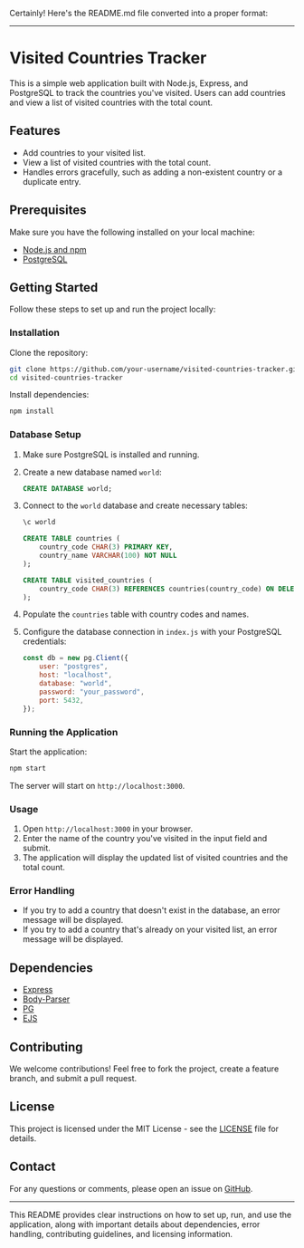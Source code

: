 Certainly! Here's the README.md file converted into a proper format:

---

# Visited Countries Tracker

This is a simple web application built with Node.js, Express, and PostgreSQL to track the countries you've visited. Users can add countries and view a list of visited countries with the total count.

## Features

- Add countries to your visited list.
- View a list of visited countries with the total count.
- Handles errors gracefully, such as adding a non-existent country or a duplicate entry.

## Prerequisites

Make sure you have the following installed on your local machine:

- [Node.js and npm](https://nodejs.org/en/download/package-manager)
- [PostgreSQL](https://www.postgresql.org/download/)

## Getting Started

Follow these steps to set up and run the project locally:

### Installation

Clone the repository:

```bash
git clone https://github.com/your-username/visited-countries-tracker.git
cd visited-countries-tracker
```

Install dependencies:

```bash
npm install
```

### Database Setup

1. Make sure PostgreSQL is installed and running.

2. Create a new database named `world`:

   ```sql
   CREATE DATABASE world;
   ```

3. Connect to the `world` database and create necessary tables:

   ```sql
   \c world

   CREATE TABLE countries (
       country_code CHAR(3) PRIMARY KEY,
       country_name VARCHAR(100) NOT NULL
   );

   CREATE TABLE visited_countries (
       country_code CHAR(3) REFERENCES countries(country_code) ON DELETE CASCADE
   );
   ```

4. Populate the `countries` table with country codes and names.

5. Configure the database connection in `index.js` with your PostgreSQL credentials:

   ```javascript
   const db = new pg.Client({
       user: "postgres",
       host: "localhost",
       database: "world",
       password: "your_password",
       port: 5432,
   });
   ```

### Running the Application

Start the application:

```bash
npm start
```

The server will start on `http://localhost:3000`.

### Usage

1. Open `http://localhost:3000` in your browser.
2. Enter the name of the country you've visited in the input field and submit.
3. The application will display the updated list of visited countries and the total count.

### Error Handling

- If you try to add a country that doesn't exist in the database, an error message will be displayed.
- If you try to add a country that's already on your visited list, an error message will be displayed.

## Dependencies

- [Express](https://expressjs.com/)
- [Body-Parser](https://www.npmjs.com/package/body-parser)
- [PG](https://www.npmjs.com/package/pg)
- [EJS](https://www.npmjs.com/package/ejs)

## Contributing

We welcome contributions! Feel free to fork the project, create a feature branch, and submit a pull request.

## License

This project is licensed under the MIT License - see the [LICENSE](./LICENSE) file for details.

## Contact

For any questions or comments, please open an issue on [GitHub](https://github.com/your-username/visited-countries-tracker).

---

This README provides clear instructions on how to set up, run, and use the application, along with important details about dependencies, error handling, contributing guidelines, and licensing information.
